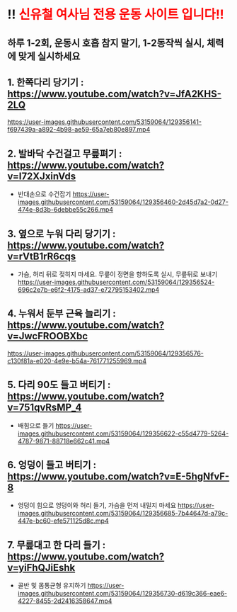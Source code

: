 # !! <font color="red"> 신유철 여사님 전용 운동 사이트 입니다!! </font>

## 하루 1-2회, 운동시 호흡 참지 말기, 1-2동작씩 실시, 체력에 맞게 실시하세요

## 1. 한쪽다리 당기기 : https://www.youtube.com/watch?v=JfA2KHS-2LQ

https://user-images.githubusercontent.com/53159064/129356141-f697439a-a892-4b98-ae59-65a7eb80e897.mp4


## 2. 발바닥 수건걸고 무릎펴기 : https://www.youtube.com/watch?v=I72XJxinVds
- 반대손으로 수건잡기
https://user-images.githubusercontent.com/53159064/129356460-2d45d7a2-0d27-474e-8d3b-6debbe55c266.mp4


## 3. 옆으로 누워 다리 당기기 : https://www.youtube.com/watch?v=rVtB1rR6cqs
- 가슴, 허리 뒤로 젖히지 마세요. 무릎이 정면을 향하도록 실시, 무릎뒤로 보내기
https://user-images.githubusercontent.com/53159064/129356524-696c2e7b-e6f2-4175-ad37-e72795153402.mp4

## 4. 누워서 둔부 근육 늘리기 : https://www.youtube.com/watch?v=JwcFROOBXbc
https://user-images.githubusercontent.com/53159064/129356576-c130f81a-e020-4e9e-b54a-761771255969.mp4

## 5. 다리 90도 들고 버티기 : https://www.youtube.com/watch?v=751qvRsMP_4
- 배힘으로 들기
https://user-images.githubusercontent.com/53159064/129356622-c55d4779-5264-4787-9871-88718e662c41.mp4


## 6. 엉덩이 들고 버티기 : https://www.youtube.com/watch?v=E-5hgNfvF-8
- 엉덩이 힘으로 엉덩이와 허리 들기, 가슴을 먼저 내밀지 마세요
https://user-images.githubusercontent.com/53159064/129356685-7b44647d-a79c-447e-bc60-efe571125d8c.mp4

## 7. 무릎대고 한 다리 들기 : https://www.youtube.com/watch?v=yiFhQJiEshk
- 골반 및 몸통균형 유지하기
https://user-images.githubusercontent.com/53159064/129356730-d619c366-eae6-4227-8455-2d2416358647.mp4
